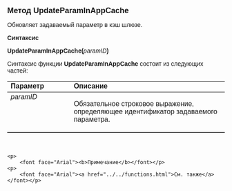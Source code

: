 <html>
<head>
<title>UpdateParamInAppCache</title>
    <style type="text/css">
        .style1
        {
            font-family: Arial;
        }
    </style>
</head>

<body>

<p><font size="4" face="Arial"><strong>Метод UpdateParamInAppCache</strong></font></p>

<p><font face="Arial">Обновляет задаваемый параметр в кэш шлюзе.</font></p>

<p><font face="Arial"><b>Синтаксис</b></font></p>

<p><span class="style1"><strong>UpdateParamInAppCache</strong></span><font face="Arial"><strong>(</strong><em>paramID</em><strong>)</strong></font></p>

<p><font face="Arial">Синтаксис функции <span class="style1"><strong>
    UpdateParamInAppCache </strong></span>состоит из следующих частей:</font></p>

<table border="1" cellPadding="5" cols="2" frame="below" rules="rows">
<TBODY>
  <tr vAlign="top">
    <td class="label" width="29%"><font face="Arial"><b>Параметр</b></font></td>
    <td class="label" width="71%"><font face="Arial"><strong>Описание</strong></font></td>
  </tr>
  <tr vAlign="top">
    <td width="29%"><font face="Arial"><em>paramID</em></font></td>
    <td width="71%">
        <p>
            <font face="Arial">Обязательное строковое выражение, определяющее идентификатор 
            задаваемого параметра. </font></p>
      </td>
  </tr>
  </table>

<p class="label">&nbsp;</p>

    <p>
        <font face="Arial"><b>Примечание</b></font></p>
    <p>
        <font face="Arial"><a href="../../functions.html">См. также</a></font></p>

<p class="label">&nbsp;</p>
    <p class="label">
        &nbsp;</p>

</body>
</html>
